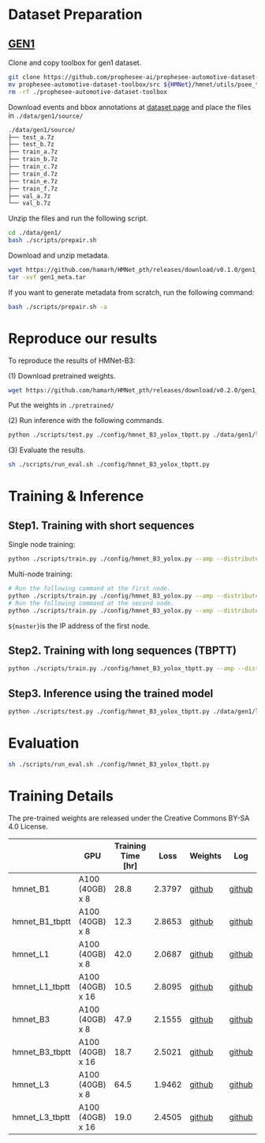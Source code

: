 # Dataset Preparation

## [GEN1](https://www.prophesee.ai/2020/01/24/prophesee-gen1-automotive-detection-dataset/)

Clone and copy toolbox for gen1 dataset.

```bash
git clone https://github.com/prophesee-ai/prophesee-automotive-dataset-toolbox.git
mv prophesee-automotive-dataset-toolbox/src ${HMNet}/hmnet/utils/psee_toolbox
rm -rf ./prophesee-automotive-dataset-toolbox
```

Download events and bbox annotations at [dataset page](https://www.prophesee.ai/2020/01/24/prophesee-gen1-automotive-detection-dataset/) and place the files in `./data/gen1/source/`

```bash
./data/gen1/source/
├── test_a.7z
├── test_b.7z
├── train_a.7z
├── train_b.7z
├── train_c.7z
├── train_d.7z
├── train_e.7z
├── train_f.7z
├── val_a.7z
└── val_b.7z
```

Unzip the files and run the following script.

```bash
cd ./data/gen1/
bash ./scripts/prepair.sh
```

Download and unzip metadata.

```bash
wget https://github.com/hamarh/HMNet_pth/releases/download/v0.1.0/gen1_meta.tar
tar -xvf gen1_meta.tar
```

If you want to generate metadata from scratch, run the following command:

```bash
bash ./scripts/prepair.sh -a
```

# Reproduce our results

To reproduce the results of HMNet-B3:

(1) Download pretrained weights.

```bash
wget https://github.com/hamarh/HMNet_pth/releases/download/v0.2.0/gen1_hmnet_B3_tbptt.pth
```
Put the weights in `./pretrained/`

(2) Run inference with the following commands.

```bash
python ./scripts/test.py ./config/hmnet_B3_yolox_tbptt.py ./data/gen1/list/test/ ./data/gen1/ --pretrained ./pretrained/gen1_hmnet_B3_tbptt.pth --fast --speed_test
```

(3) Evaluate the results.

```bash
sh ./scripts/run_eval.sh ./config/hmnet_B3_yolox_tbptt.py
```

# Training & Inference

## Step1. Training with short sequences

Single node training:

```bash
python ./scripts/train.py ./config/hmnet_B3_yolox.py --amp --distributed
```

Multi-node training:

```bash
# Run the following command at the first node.
python ./scripts/train.py ./config/hmnet_B3_yolox.py --amp --distributed --master ${master} --node 1/2
# Run the following command at the second node.
python ./scripts/train.py ./config/hmnet_B3_yolox.py --amp --distributed --master ${master} --node 2/2
```

`${master}`is the IP address of the first node.

## Step2. Training with long sequences (TBPTT)

```bash
python ./scripts/train.py ./config/hmnet_B3_yolox_tbptt.py --amp --distributed
```

## Step3. Inference using the trained model

```bash
python ./scripts/test.py ./config/hmnet_B3_yolox_tbptt.py ./data/gen1/list/test/ ./data/gen1/ --fast --speed_test
```

# Evaluation

```bash
sh ./scripts/run_eval.sh ./config/hmnet_B3_yolox_tbptt.py
```

# Training Details

The pre-trained weights are released under the Creative Commons BY-SA 4.0 License.

|  | GPU | Training Time [hr] | Loss | Weights | Log |
| --- | --- | --- | --- | --- | --- |
| hmnet_B1 | A100 (40GB) x 8 | 28.8 | 2.3797 | [github](https://github.com/hamarh/HMNet_pth/releases/download/v0.2.0/gen1_hmnet_B1.pth) | [github](https://github.com/hamarh/HMNet_pth/releases/download/v0.1.0/gen1_hmnet_B1.csv) |
| hmnet_B1_tbptt | A100 (40GB) x 8 | 12.3 | 2.8653 | [github](https://github.com/hamarh/HMNet_pth/releases/download/v0.2.0/gen1_hmnet_B1_tbptt.pth) | [github](https://github.com/hamarh/HMNet_pth/releases/download/v0.1.0/gen1_hmnet_B1_tbptt.csv) |
| hmnet_L1 | A100 (40GB) x 8 | 42.0 | 2.0687 | [github](https://github.com/hamarh/HMNet_pth/releases/download/v0.2.0/gen1_hmnet_L1.pth) | [github](https://github.com/hamarh/HMNet_pth/releases/download/v0.1.0/gen1_hmnet_L1.csv) |
| hmnet_L1_tbptt | A100 (40GB) x 16 | 10.5 | 2.8095 | [github](https://github.com/hamarh/HMNet_pth/releases/download/v0.2.0/gen1_hmnet_L1_tbptt.pth) | [github](https://github.com/hamarh/HMNet_pth/releases/download/v0.1.0/gen1_hmnet_L1_tbptt.csv) |
| hmnet_B3 | A100 (40GB) x 8 | 47.9 | 2.1555 | [github](https://github.com/hamarh/HMNet_pth/releases/download/v0.2.0/gen1_hmnet_B3.pth) | [github](https://github.com/hamarh/HMNet_pth/releases/download/v0.1.0/gen1_hmnet_B3.csv) |
| hmnet_B3_tbptt | A100 (40GB) x 16 | 18.7 | 2.5021 | [github](https://github.com/hamarh/HMNet_pth/releases/download/v0.2.0/gen1_hmnet_B3_tbptt.pth) | [github](https://github.com/hamarh/HMNet_pth/releases/download/v0.1.0/gen1_hmnet_B3_tbptt.csv) |
| hmnet_L3 | A100 (40GB) x 8 | 64.5 | 1.9462 | [github](https://github.com/hamarh/HMNet_pth/releases/download/v0.2.0/gen1_hmnet_L3.pth) | [github](https://github.com/hamarh/HMNet_pth/releases/download/v0.1.0/gen1_hmnet_L3.csv) |
| hmnet_L3_tbptt | A100 (40GB) x 16 | 19.0 | 2.4505 | [github](https://github.com/hamarh/HMNet_pth/releases/download/v0.2.0/gen1_hmnet_L3_tbptt.pth) | [github](https://github.com/hamarh/HMNet_pth/releases/download/v0.1.0/gen1_hmnet_L3_tbptt.csv) |
